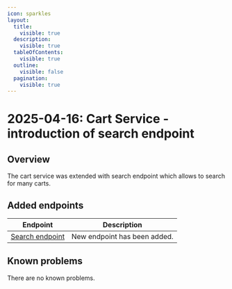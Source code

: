 ```yaml
---
icon: sparkles
layout:
  title:
    visible: true
  description:
    visible: true
  tableOfContents:
    visible: true
  outline:
    visible: false
  pagination:
    visible: true
---
```


# 2025-04-16: Cart Service - introduction of search endpoint

## Overview

The cart service was extended with search endpoint which allows to search for many carts.

## Added endpoints

| Endpoint                                                                         | Description                  |
|----------------------------------------------------------------------------------|------------------------------|
| [Search endpoint](https://emporix.gitbook.io/documentation-portal/api-references/checkout/cart/api-reference/carts#post-cart-tenant-carts-search)   | New endpoint has been added. |

## Known problems

There are no known problems.
